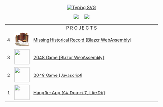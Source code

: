<p  align="center">
<a href="https://git.io/typing-svg"><img src="https://readme-typing-svg.demolab.com?font=Fira+Code&pause=1000&color=46F71F&center=true&vCenter=true&width=525&lines=Hello!+Welcome+to+my+profile.+I+am+htetpyie." alt="Typing SVG" /></a>
</p>

<!--
<p align="center">
      <img src="https://komarev.com/ghpvc/?username=htetpyie&style=flat-square&color=brightgreen">
</p>
!-->

<p align="center">
<img src="https://github-readme-stats.vercel.app/api?username=htetpyie&show_icons=true&theme=blue-green"></img> &nbsp; &nbsp; 
<img src="https://github-readme-stats.vercel.app/api/top-langs/?username=htetpyie&hide=css,html&layout=compact&theme=blue-green"></img>
</p>


<!---
![Top Langs](https://github-readme-stats.vercel.app/api/top-langs/?username=htetpyie&hide=css,html&layout=compact&theme=github_dark)
--->
<!---
htetpyie/htetpyie is a ✨ special ✨ repository because its `README.md` (this file) appears on your GitHub profile.
You can click the Preview link to take a look at your changes.
--->


<table align="center">
    <tr>
        <td colspan="3"  align="center">P R O J E C T S </td>
    </tr>
       <tr>
        <td>4</td>
        <td><img src="https://github.com/htetpyie/blazor-web-asm-missing-historical-record/blob/master/BlazorWebAsm.MissingHistoricalRecord/wwwroot/img/books.png" width=50 height=50></td>
        <td width=500><a target="_blank" href="https://htetpyie-blazor-web-asm-mhr.netlify.app/">Missing Historical Record [Blazor WebAssembly]</a></td>
    </tr>
     <tr>
        <td>3</td>
        <td><img src="https://htetpyie-2048-game-blazor-webasm.netlify.app/img/2048.png" width=50 height=50></td>
        <td width=500><a target="_blank" href="https://htetpyie-2048-game-blazor-webasm.netlify.app">2048 Game [Blazor WebAssembly]</a></td>
    </tr>
    <tr>
        <td>2</td>
        <td><img src="https://htetpyie-2048-game.netlify.app/2048.png" width=50 height=50></td>
        <td width=500><a target="_blank" href="https://htetpyie-2048-game.netlify.app/">2048 Game [Javascript]</a></td>
    </tr>
   <tr>
        <td>1</td>
        <td><img src="https://github.com/user-attachments/assets/235a182d-729c-41a7-b556-ede0b400bbd9" width=50 height=50></td>
        <td><a target="_blank" href="https://github.com/htetpyie/Hangfire-with-asp-dot-net-core.git">Hangfire App [C# Dotnet 7, Lite Db]</a></td>
    </tr>
</table>

<!--
<br>
<p align="center">
<a href="https://wakatime.com"><img src="https://wakatime.com/share/@htetpyie/a4ac9999-86ee-4001-ace4-11786c7b06b3.png" /></a>
</p>
--!>
 

